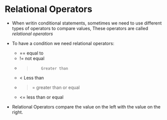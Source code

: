 # Relational Operators

- When writin conditional statements, sometimes we need to use different types of operators to compare values, These operators are called *relational operators*

- To have a condition we need relational operators:
    
    - ==        equal to
    - !=        not equal 
    - >         Greater than
    - <         Less than
    - >=        greater than or equal 
    - <=        less than or equal
    
- Relational Operators compare the value on the left with the value on the right.




